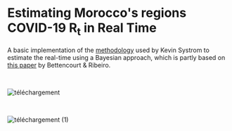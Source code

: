 # Estimating Morocco's regions COVID-19 $\textrm{R}_\textrm{t}$ in Real Time


A basic implementation of the [methodology](https://github.com/k-sys/covid-19/blob/master/Realtime%20R0.ipynb) used by Kevin Systrom to estimate the real-time  using a Bayesian approach, which is partly based on [this paper](https://journals.plos.org/plosone/article?id=10.1371/journal.pone.0002185) by Bettencourt & Ribeiro.

<br />

![téléchargement](https://user-images.githubusercontent.com/28862912/218326170-516793a6-9e22-4d4c-9add-2115a0e6431a.png)


<br />

![téléchargement (1)](https://user-images.githubusercontent.com/28862912/218326162-ec91d896-ed00-406e-bb18-6a631b38845f.png)

